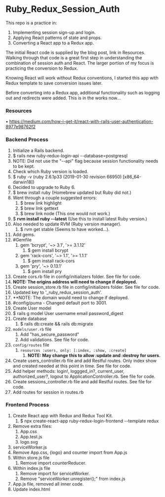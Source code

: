 # Ruby_Redux_Session_Auth
This repo is a practice in:
1. Implementing session sign-up and login.
2. Applying React patterns of state and props.
3. Converting a React app to a Redux app.

The initial React code is supplied by the blog post, link in Resources. Walking through that code is a great first step in understanding the combination of session auth and React. The larger portion of my focus is practicing the conversion to Redux.

Knowing React will work without Redux conventions, I started this app with Redux template to save conversion issues later. 

Before converting into a Redux app, additional functionality such as logging out and redirects were added. This is in the works now...

### Resources
• https://medium.com/how-i-get-it/react-with-rails-user-authentication-8977e98762f2

### Backend Process
1. Initialize a Rails backend. 
1. $ rails new ruby-redux-login-api --database=postgresql
2. NOTE: Did not use the "--api" flag because session functionality needs to be kept. 
2. Check which Ruby version is loaded.
1. $ ruby -v  (ruby 2.6.1p33 (2019-01-30 revision 66950) [x86_64-darwin18])
3. Decided to upgrade to Ruby 6.
1. $ brew install ruby (Homebrew updated but Ruby did not.)
2. Went through a couple suggested errors:
   1. $ brew link highlight
   2. $ brew link gettext
   3. $ brew link node (This one would not work.)
3. $ **rvm install ruby --latest** (Use this to install latest Ruby version.)
4. Also needed to update RVM (Ruby version manager).
   1. $ rvm get stable (Seems to have worked...).
5. Add gems.
6. #Gemfile
	1. gem 'bcrypt', '~> 3.1', '>= 3.1.12'
		1. $ gem install bcrypt
	2. gem 'rack-cors', '~> 1.1', '>= 1.1.1'
		1. $ gem install rack-cors
	3. gem 'pry', '~> 0.13.1'
		1. $ gem install pry
7.  Create cors.rb file in config/initializers folder. See file for code.
8.  **NOTE: The origins address will need to change if deployed.**
9.  Create session_store.rb file in config/initializers folder. See file for code.
10. Updated key to '_ruby_redux_session_auth'. 
11. **NOTE: The domain would need to change if deployed.
12. #config/puma - Changed default port to 3001.
13. Create User model
14. $ rails g model User username email password_digest
15. Create database
	1.  $ rails db:create && rails db:migrate
16. `models/user.rb` file
	1.  Add "has_secure_password"
	2.  Add validations. See file for code.
17. `config/routes` file
	1.  `resources :users, only: [:index, :show, :create]`
		1.  **NOTE: May change this to allow :update and :destroy for users.**
18. Create users_controller.rb file and add Restful routes. Only index show and created needed at this point in time. See file for code.
19. Add helper methods: login!, loggged_in?, current_user, authorized_user?, logout to ApplicationController.rb. See file for code.
20. Create sessions_controller.rb file and add Restful routes. See file for code.
21. Add routes for session in routes.rb

### Frontend Process
1. Create React app with Redux and Redux Tool Kit.
   1. $ npx create-react-app ruby-redux-login-frontend --template redux
2. Remove extra files:
   1. App.css
   2. App.test.js
   3. logo.svg
3. serviceWorker.js
4. Remove App.css, {logo} and counter import from App.js
5. Within store.js file
	1. Remove import counterReducer.
6. Within index.js file
	1. Remove import for serviceWorker.
	2. Remove "serviceWorker.unregister();" from index.js
7.  App.js file, removed all inner code.
8.  Update index.html <title> and manifest.json app names.
9.  Add React-Router-Dom, react-router, and Axios.
10. $ npm install -S react-router-dom (Make sure to include "-S".)
	1. The blog states to install react-router separately but docs show react-router-dom to encompass react-router for web application.
11. $ npm install axios --save (Make sure to include "--save".)
12. Convert App.js to be a class component in order for it to have local state.
13. Add `handleLogin()`, `handleLogout()`, `loginStatus()`, and `isLoggedIn` to App component.
14. Add `componentDidMount()` lifecycle method to App component.
15. Create Components Folder.
16. Create Home.js component using code from blog.
17.  Import Home component into App.js.
18. Add Home component to <Route> equal to "./".
19. Create Login.js component using code from blog.
20. Import Login component into App.js.
21. Add Login component to <Route> equal to "./login".
22. Create Signup.js component usig code from blog.
23. Import Signup component into App.js.
24. Add Signup component to <Route> equal to "./signup".
	**END BLOG POST CODE**
17. Added Success component and changed redirect, after signup or login to it.
18. Added Login link to Signup.js when handleErrors() is called.
19. Added logout link to Success page.
20. Removed redirect() function from Signup and Login components.
21. Adjusted code to push into `props.history` and redirect to Success component.
22. Added user object as a props to the Success component.
23. Added logout link and method to Success component.
24. Created three "paths" to sign in: the included code, immediate Success, and requiring Login after Signup. See comments in Signup.js.
    **START REDUX CONVERSION**
25. Created "Redux" Branch.
26. Create Sessions and Users, reducers and actions folders.
27. Import usersReducer to store.js and add to reducer object. 
28. Connect usersReducer to Signup component.
29. Repeat steps with SessionsReducer.
30. Create Actions folder.
31. Create userActions file.
32. Copied over signup function to userActions.
33. Added mapDispatchToProps into Signup.js.
34. Add mapDispatchToProps to connect() statement in Signup.js.
35. Adjusted handleSubmit() to utilize signup dispatch.
36. In process of determining how to utilize helper methods from App.js and figuring out how to redirect in action file.
    1.  Installed "history" library.
        1.  npm install --save history
    2.  imported {createBrowserHistory} from 'history'
    3.  utilized pushing into browserHistory for reDirect.
37. Updated mapDispatchToProps() to dispatch and allow for userInfo parameter.
38. Getting an async error. Searches recommend installing redux-thunk.
    1.  $ npm install --save redux-thunk
    2.  store.js - import thunk from 'redux-thunk';
    3.  Turns out that thunk is included in ReduxToolKit, just needed to specify to add it within configure store.
39. ~~After much more googling, I believe the latest solution would be "connected-react-router". https://github.com/supasate/connected-react-router.~~
40. After reading more on redux.js, <Router> needs to be wrapped in <Provider> when using Redux.
41. 




### Questions
1. What is serviceWorker.js?
2. What does manifest.json file do?
3. What is React.Strictmode in index.html?
4. Double back to understand and create a Higher Order Component to make Signup and Login forms more DRY.
5. How does `redirect` syntax work? _Ended up pushing into props.history. With react-router, every immediate child component of react-router will receive the prop of "history"._
6. From App component, should I change loggedInStatus prop to be isLoggedIn to match property? _This is just preference._
7. When using render props, is the render method the same render method as React's render method? _No, the render is just like any property that would be passed._
8. ~~*Signup.js line 41. How does the User get passed from one component to the next? Or, Why isn't the User being passed from Signup to Login. Maybe even Login to Home?~~
   * Seems like there are a number ways to redirect with React: https://dev.to/projectescape/programmatic-navigation-in-react-3p1l
     1. Using `Redirect` imported from react-router-dom.
     2. `useHistory` hook.
     3. `props.history` combined with `withRouter`.
     4. `this.props.history.push( route, object)` _This is the option used._
9. What happened to "this" when making a function call? _Make sure `.bind(this)` for each function, in the constructor of the component._
10. What are the determining factors of creating state from React to Redux? For this app, I'm basing the reducers by the backend controllers. Since there is a sessions and user controller, there will be a sessions and users reducers.
11. Does react-router-dom not have "history" built in? Why is "connected-react-router" necessary for history in Redux?
_In the process of just using react-router-dom only. Based on "https://reacttraining.com/react-router/web/guides/redux-integration", need to also utilize withRouter for each component connected to Redux._
12. Is it necessary to use Thunk or is ES7 Async/Await the same result?
13. 

### Things I learned/practiced
* Creating new branches in Git.
* When using render={ props => ()}, render is a prop with a value of a function using the props as a parameter. It returns a component with all the props of the parent component.
* Learning how to redirect while maintaining state NOW...
  * Components that are an immediate child of the <Route> component receives 'history' as a prop.
  * When pushing into `this.props.history` the first parameter is the route path. The optional second parameter can be any object. In this case it is the user object. 
    * The receiving component receives the object as under `props.location.state.objectName`.
    * Use the constructor of the component to set state as the component renders.
* Binding "this" to a function call for React.
* `componentWillMount()` is depreciated. Surprised it was being used but could see why.
* Converting React app to Redux conventions.
* Making an action_types file prevents the requirement of having to change the "string" everywhere in the app. Just look it up in the action_types file and update. (I still find this a bit odd cause since the actionName and the string are the same. If one is changed, it would no longer match and could sacrifice readability.)
* "Container" refers to a component that is connected to the Redux Store, a stateful component.
* With Redux, <Router> needs to be wrapped in <Provider> in order for the application to have the proper routing.
* **Either create a React app or a Redux app. Converting from React to Redux is very not fun.**
* THUNK...this is still going to take some practice.
* Dispatching to the store before redirecting creates an accurate state.
* 

